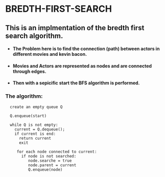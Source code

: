 # BREDTH-FIRST-SEARCH
## This is an implmentation of the bredth first search algorithm.

+ #### The Problem here is to find the connection (path) between actors in different movies and kevin bacon.
+ #### Movies and Actors are represented as nodes and are connected through edges.
+ #### Then with a sepicific start the BFS algorithm is performed.

### The algorithm:
```
  create an empty queue Q
  
  Q.enqueue(start)
  
  while Q is not empty:
    current = Q.dequeue();
    if current is end:
      return current
      exit
      
     for each node connected to current:
       if node is not searched:
          node.searche = true
          node.parent = current
          Q.enqueue(node)
```
